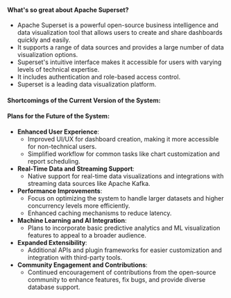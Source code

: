 #### What's so great about Apache Superset?

- Apache Superset is a powerful open-source business intelligence and data visualization tool that allows users to create and share dashboards quickly and easily.
- It supports a range of data sources and provides a large number of data visualization options.
- Superset's intuitive interface makes it accessible for users with varying levels of technical expertise.
- It includes authentication and role-based access control.
- Superset is a leading data visualization platform. 

#### Shortcomings of the Current Version of the System:

#### Plans for the Future of the System:

- **Enhanced User Experience**:
    - Improved UI/UX for dashboard creation, making it more accessible for non-technical users.
    - Simplified workflow for common tasks like chart customization and report scheduling.
- **Real-Time Data and Streaming Support**:
    - Native support for real-time data visualizations and integrations with streaming data sources like Apache Kafka.
- **Performance Improvements**:
    - Focus on optimizing the system to handle larger datasets and higher concurrency levels more efficiently.
    - Enhanced caching mechanisms to reduce latency.
- **Machine Learning and AI Integration**:
    - Plans to incorporate basic predictive analytics and ML visualization features to appeal to a broader audience.
- **Expanded Extensibility**:
    - Additional APIs and plugin frameworks for easier customization and integration with third-party tools.
- **Community Engagement and Contributions**:
    - Continued encouragement of contributions from the open-source community to enhance features, fix bugs, and provide diverse database support.
